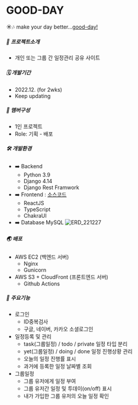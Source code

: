 # GOOD-DAY





☀️🎶 make your day better...[good-day!](https://www.good-day.today/)

##### 🚩 프로젝트소개
- 개인 또는 그룹 간 일정관리 공유 사이트

##### 🗓️ 개발기간
- 2022.12. (for 2wks)
- Keep updating

##### 🤝 멤버구성
- 1인 프로젝트
- Role: 기획 - 배포

##### 🛠 ️개발환경 
- ️➡️ Backend
  - Python 3.9
  - Django 4.14
  - Django Rest Framwork
- ️➡️ Frontend : [소스코드](https://github.com/bh224/GOOD_DAY_FRONTEND)
  - ReactJS
  - TypeScript
  - ChakraUI
- ️➡️ Database
MySQL
![ERD_221227](https://user-images.githubusercontent.com/104023868/209669433-b89f7946-496d-46e9-a4c8-b81b98bcf822.jpg)

##### 🌏 배포
- AWS EC2 (백엔드 서버)
  - Nginx
  - Gunicorn
- AWS S3 + CloudFront (프론트엔드 서버)
  - Github Actions

##### 📌 주요기능
- 로그인
  - ID중복검사 
  - 구글, 네이버, 카카오 소셜로그인
- 일정등록 및 관리
  - task(그룹일정) / todo / private 일정 타입 분리
  - yet(그룹일정) / doing / done 일정 진행상황 관리
  - 오늘의 일정 진행률 표시
  - 과거에 등록한 일정 날짜별 조회
- 그룹일정
  - 그룹 유저에게 일정 부여
  - 그룹 유저간 일정 및 투데이(on/off) 표시
  - 내가 가입한 그룹 유저의 오늘 일정 확인
